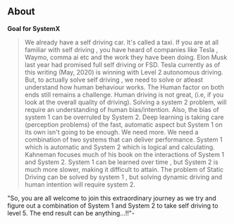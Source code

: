 ## About

**Goal for SystemX**

> We already have a self driving car. It's called a taxi. If you are at all familiar with self driving , you have heard of companies like Tesla , Waymo, comma ai  etc and the work they have been doing. Elon Musk last year had promised full self driving or FSD. Tesla currently as of this writing (May, 2020) is winning  with Level 2 autonomous driving. But, to actually solve self driving , we need to solve or atleast understand how human behaviour works. The Human factor on both ends still remains a challenge. 
Human driving is not great, (i.e, if you look at the overall quality of driving). Solving a system 2 problem, will require an understanding of human bias/intention. Also, the bias of system 1 can be overruled by System 2. Deep learning is taking care (perception problems) of the fast, automatic aspect but System 1 on its own isn't going to be enough. We need more. We need a combination of two systems
that can deliver performance. System 1 which is automatic and System 2 which is logical and calculating. Kahneman focuses much of his book on the interactions of System 1 and System 2. System 1 can be learned over time , but System 2 is much more slower, making it difficult to attain. The problem of Static Driving can be solved by system 1 , but solving dynamic driving and human intention will require system 2.

"So, you are all welcome to join this extraordinary journey as we try and figure out a combination of System 1 and System 2 to take self driving to level 5. The end result can be anything...!!"-

